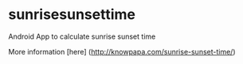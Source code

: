 # sunrisesunsettime
Android App to calculate sunrise sunset time

More information [here] (http://knowpapa.com/sunrise-sunset-time/)
